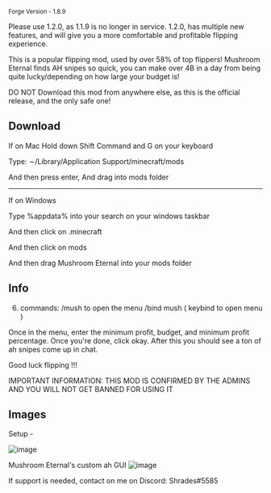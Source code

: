 <sub>Forge Version - 1.8.9</sub>
 
 
 Please use 1.2.0, as 1.1.9 is no longer in service. 1.2.0, has multiple new features, and will give you a more comfortable and profitable flipping experience.
 
 
 This is a popular flipping mod, used by over 58% of top flippers! Mushroom Eternal finds AH snipes so quick, you can make over 4B in a day from being quite lucky/depending on how large your budget is!
 
 


DO NOT Download this mod from anywhere else, as this is the official release, and the only safe one!

Download
----------------------------------------------------------------------------------------------------


 If on Mac
Hold down Shift Command and G on your keyboard 


Type: ∼/Library/Application Support/minecraft/mods


And then press enter, And drag into mods folder



------------------------------------------------------------------------------------------------------

If on Windows


Type %appdata% into your search on your windows taskbar 



And then click on .minecraft 



And then click on mods

And then drag Mushroom Eternal into your mods folder


Info
------------------------------------------------------------------------------------------------------

6. commands: /mush to open the menu /bind mush ( keybind to open menu )


Once in the menu, enter the minimum profit, budget, and minimum profit percentage. Once you're done, click okay. After this you should see a ton of ah snipes come up in chat. 

Good luck flipping !!!

IMPORTANT INFORMATION: THIS MOD IS CONFIRMED BY THE ADMINS AND YOU WILL NOT GET BANNED FOR USING IT




Images
--------------------------------------------------------------------------------------------------------

Setup -

![image](https://user-images.githubusercontent.com/110674936/183275323-64697e3b-c6da-4302-837a-8bb530208890.png)

Mushroom Eternal's custom ah GUI
![image](https://user-images.githubusercontent.com/110674936/183275422-6ea5bc7a-8645-44f2-93dc-6ac52e43cf6c.png)




If support is needed, contact on me on Discord: Shrades#5585
